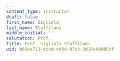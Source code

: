 ```yaml
---
content_type: instructor
draft: false
first_name: Gigliola
last_name: Staffilani
middle_initial: ''
salutation: Prof.
title: Prof. Gigliola Staffilani
uid: b65ee713-dccd-4d9d-97c3-3d16eb8805df
---
```

